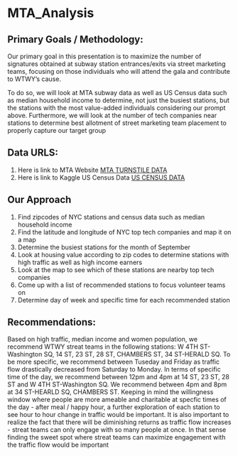 # MTA_Analysis

## Primary Goals / Methodology:

Our primary goal in this presentation is to maximize the number of signatures obtained at subway station entrances/exits via street marketing teams, focusing on those individuals who will attend the gala and contribute to WTWY’s cause.

To do so, we will look at MTA subway data as well as US Census data such as median household income to determine, not just the busiest stations, but the stations with the most value-added individuals considering our prompt above. Furthermore, we will look at the number of tech companies near stations to determine best allotment of street marketing team placement to properly capture our target group

## Data URLS:

1. Here is link to MTA Website [MTA TURNSTILE DATA](http://web.mta.info/developers/turnstile.html)
2. Here is link to Kaggle US Census Data [US CENSUS DATA](https://www.kaggle.com/census/us-population-by-zip-code)

## Our Approach

1. Find zipcodes of NYC stations and census data such as median household income
2. Find the latitude and longitude of NYC top tech companies and map it on a map
3. Determine the busiest stations for the month of September
4. Look at housing value according to zip codes to determine stations with high traffic as well as high income earners
5. Look at the map to see which of these stations are nearby top tech companies
6. Come up with a list of recommended stations to focus volunteer teams on
7. Determine day of week and specific time for each recommended station

## Recommendations:

Based on high traffic, median income and women population, we recommend WTWY streat teams in the following stations: W 4TH ST-Washington SQ, 14 ST, 23 ST, 28 ST, CHAMBERS ST, 34 ST-HERALD SQ.  To be more specific, we recommend between Tuseday and Friday as traffic flow drastically decreased from Saturday to Monday. In terms of specific time of the day, we recommend between 12pm and 4pm at 14 ST, 23 ST, 28 ST and W 4TH ST-Washington SQ. We recommend between 4pm and 8pm at 34 ST-HEARLD SQ, CHAMBERS ST. Keeping in mind the willingness window where people are more ameable and charitable at specfic times of the day - after meal / happy hour, a further exploration of each station to see hour to hour change in traffic would be important. It is also important to realize the fact that there will be diminishing returns as traffic flow increases - streat teams can only engage with so many people at once. In that sense finding the sweet spot where streat teams can maximize engagement with the traffic flow would be important
